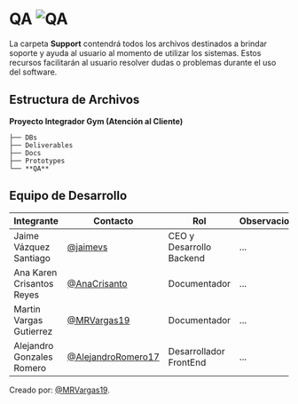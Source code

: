  
# QA ![QA](https://img.shields.io/badge/Microsoft_Word-blue?logo=libreofficewriter)

 La carpeta **Support** contendrá todos los archivos destinados a brindar soporte y ayuda al usuario al momento de utilizar los sistemas. Estos recursos facilitarán al usuario resolver dudas o problemas durante el uso del software.

## Estructura de Archivos

**Proyecto Integrador Gym (Atención al Cliente)**

```plaintext
├── DBs
├── Deliverables
├── Docs
├── Prototypes
└── **QA**
```


## Equipo de Desarrollo

|Integrante|Contacto|Rol|Observaciones|
|----------|--------|---|-------------|
|Jaime Vázquez Santiago|[@jaimevs](https://github.com/jaimevs)|CEO y Desarrollo Backend|...|
|Ana Karen Crisantos Reyes|[@AnaCrisanto](https://github.com/AnaCrisanto)|Documentador|...|
|Martin Vargas Gutierrez|[@MRVargas19](https://github.com/MRVargas19)|Documentador|...|
|Alejandro Gonzales Romero|[@AlejandroRomero17](https://github.com/AlejandroRomero17)|Desarrollador FrontEnd|...|

Creado por: [@MRVargas19](https://github.com/MRVargas19).
 
